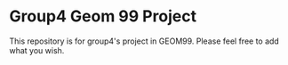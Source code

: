 # Group4 Geom 99 Project
This repository is for group4's project in GEOM99. Please feel free to add what you wish.

